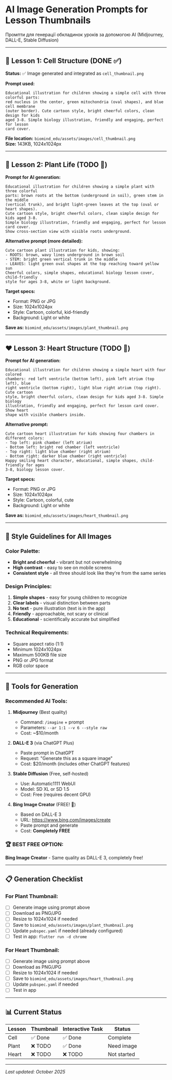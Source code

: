 # AI Image Generation Prompts for Lesson Thumbnails

Промпти для генерації обкладинок уроків за допомогою AI (Midjourney, DALL-E, Stable Diffusion)

---

## 🧬 Lesson 1: Cell Structure (DONE ✅)

**Status:** ✅ Image generated and integrated as `cell_thumbnail.png`

**Prompt used:**
```
Educational illustration for children showing a simple cell with three colorful parts: 
red nucleus in the center, green mitochondria (oval shapes), and blue cell membrane 
(outer border). Cute cartoon style, bright cheerful colors, clean design for kids 
aged 3-8. Simple biology illustration, friendly and engaging, perfect for lesson 
card cover.
```

**File location:** `biomind_edu/assets/images/cell_thumbnail.png`  
**Size:** 143KB, 1024x1024px

---

## 🌱 Lesson 2: Plant Life (TODO 📝)

**Prompt for AI generation:**
```
Educational illustration for children showing a simple plant with three colorful 
parts: brown roots at the bottom (underground in soil), green stem in the middle 
(vertical trunk), and bright light-green leaves at the top (oval or heart shapes). 
Cute cartoon style, bright cheerful colors, clean simple design for kids aged 3-8. 
Simple biology illustration, friendly and engaging, perfect for lesson card cover. 
Show cross-section view with visible roots underground.
```

**Alternative prompt (more detailed):**
```
Cute cartoon plant illustration for kids, showing: 
- ROOTS: brown, wavy lines underground in brown soil
- STEM: bright green vertical trunk in the middle
- LEAVES: light green oval shapes at the top reaching toward yellow sun
Cheerful colors, simple shapes, educational biology lesson cover, child-friendly 
style for ages 3-8, white or light background.
```

**Target specs:**
- Format: PNG or JPG
- Size: 1024x1024px
- Style: Cartoon, colorful, kid-friendly
- Background: Light or white

**Save as:** `biomind_edu/assets/images/plant_thumbnail.png`

---

## ❤️ Lesson 3: Heart Structure (TODO 📝)

**Prompt for AI generation:**
```
Educational illustration for children showing a simple heart with four colored 
chambers: red left ventricle (bottom left), pink left atrium (top left), blue 
right ventricle (bottom right), light blue right atrium (top right). Cute cartoon 
style, bright cheerful colors, clean design for kids aged 3-8. Simple biology 
illustration, friendly and engaging, perfect for lesson card cover. Show heart 
shape with visible chambers inside.
```

**Alternative prompt:**
```
Cute cartoon heart illustration for kids showing four chambers in different colors:
- Top left: pink chamber (left atrium)
- Bottom left: bright red chamber (left ventricle)  
- Top right: light blue chamber (right atrium)
- Bottom right: darker blue chamber (right ventricle)
Happy smiling heart character, educational, simple shapes, child-friendly for ages 
3-8, biology lesson cover.
```

**Target specs:**
- Format: PNG or JPG
- Size: 1024x1024px
- Style: Cartoon, colorful, cute
- Background: Light or white

**Save as:** `biomind_edu/assets/images/heart_thumbnail.png`

---

## 🎨 Style Guidelines for All Images

### Color Palette:
- **Bright and cheerful** - vibrant but not overwhelming
- **High contrast** - easy to see on mobile screens
- **Consistent style** - all three should look like they're from the same series

### Design Principles:
1. **Simple shapes** - easy for young children to recognize
2. **Clear labels** - visual distinction between parts
3. **No text** - pure illustration (text is in the app)
4. **Friendly** - approachable, not scary or clinical
5. **Educational** - scientifically accurate but simplified

### Technical Requirements:
- Square aspect ratio (1:1)
- Minimum 1024x1024px
- Maximum 500KB file size
- PNG or JPG format
- RGB color space

---

## 🔧 Tools for Generation

### Recommended AI Tools:

1. **Midjourney** (Best quality)
   - Command: `/imagine` + prompt
   - Parameters: `--ar 1:1 --v 6 --style raw`
   - Cost: ~$10/month

2. **DALL-E 3** (via ChatGPT Plus)
   - Paste prompt in ChatGPT
   - Request: "Generate this as a square image"
   - Cost: $20/month (includes other ChatGPT features)

3. **Stable Diffusion** (Free, self-hosted)
   - Use: Automatic1111 WebUI
   - Model: SD XL or SD 1.5
   - Cost: Free (requires decent GPU)

4. **Bing Image Creator** (FREE! 🎉)
   - Based on DALL-E 3
   - URL: https://www.bing.com/images/create
   - Paste prompt and generate
   - Cost: **Completely FREE**

### 🏆 BEST FREE OPTION:
**Bing Image Creator** - Same quality as DALL-E 3, completely free!

---

## 📋 Generation Checklist

### For Plant Thumbnail:
- [ ] Generate image using prompt above
- [ ] Download as PNG/JPG
- [ ] Resize to 1024x1024 if needed
- [ ] Save to `biomind_edu/assets/images/plant_thumbnail.png`
- [ ] Update `pubspec.yaml` if needed (already configured)
- [ ] Test in app: `flutter run -d chrome`

### For Heart Thumbnail:
- [ ] Generate image using prompt above
- [ ] Download as PNG/JPG
- [ ] Resize to 1024x1024 if needed
- [ ] Save to `biomind_edu/assets/images/heart_thumbnail.png`
- [ ] Update `pubspec.yaml` if needed
- [ ] Test in app

---

## 📊 Current Status

| Lesson | Thumbnail | Interactive Task | Status |
|--------|-----------|------------------|--------|
| Cell | ✅ Done | ✅ Done | Complete |
| Plant | ❌ TODO | ✅ Done | Need image |
| Heart | ❌ TODO | ❌ TODO | Not started |

---

*Last updated: October 2025*
